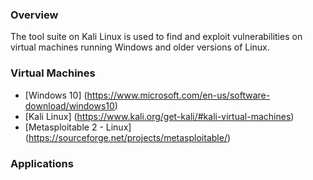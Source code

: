 ### Overview

The tool suite on Kali Linux is used to find and exploit vulnerabilities on virtual machines
running Windows and older versions of Linux.  

### Virtual Machines

* [Windows 10] (https://www.microsoft.com/en-us/software-download/windows10)
* [Kali Linux] (https://www.kali.org/get-kali/#kali-virtual-machines)
* [Metasploitable 2 - Linux] (https://sourceforge.net/projects/metasploitable/)

### Applications


